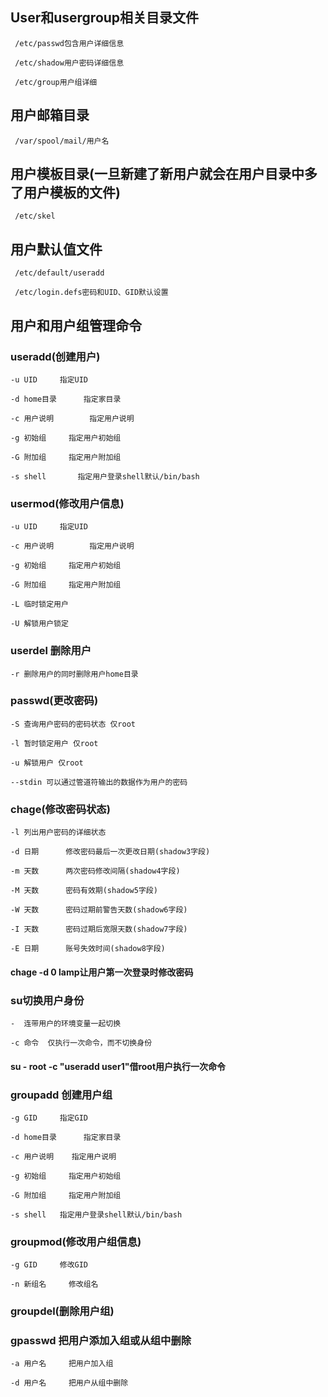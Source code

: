 ## User和usergroup相关目录文件

` /etc/passwd包含用户详细信息`

` /etc/shadow用户密码详细信息`

` /etc/group用户组详细`



## 用户邮箱目录

` /var/spool/mail/用户名`



## 用户模板目录(一旦新建了新用户就会在用户目录中多了用户模板的文件)

` /etc/skel`



## 用户默认值文件

` /etc/default/useradd`

` /etc/login.defs密码和UID、GID默认设置`





## 用户和用户组管理命令

### useradd(创建用户)

`-u UID		指定UID` 

`-d home目录		指定家目录`

`-c 用户说明		指定用户说明`

`-g 初始组		指定用户初始组`

`-G 附加组		指定用户附加组`

`-s shell		指定用户登录shell默认/bin/bash`



### usermod(修改用户信息)

`-u UID		指定UID` 

`-c 用户说明		指定用户说明`

`-g 初始组		指定用户初始组`

`-G 附加组		指定用户附加组`

`-L 临时锁定用户`

`-U 解锁用户锁定`





### userdel 删除用户

`-r 删除用户的同时删除用户home目录`




### passwd(更改密码)

`-S 查询用户密码的密码状态 仅root` 

`-l 暂时锁定用户 仅root`

`-u 解锁用户 仅root`

`--stdin 可以通过管道符输出的数据作为用户的密码`





### chage(修改密码状态)

`-l 列出用户密码的详细状态` 

`-d 日期 		修改密码最后一次更改日期(shadow3字段)`  

`-m 天数 		两次密码修改间隔(shadow4字段)`	

`-M 天数  	密码有效期(shadow5字段)`

`-W 天数  	密码过期前警告天数(shadow6字段)`

`-I 天数  	密码过期后宽限天数(shadow7字段)`

`-E 日期  	账号失效时间(shadow8字段)`

#### chage -d 0 lamp让用户第一次登录时修改密码





### su切换用户身份

`-  连带用户的环境变量一起切换`

`-c 命令  仅执行一次命令，而不切换身份`

#### su - root -c  "useradd user1"借root用户执行一次命令





### groupadd 创建用户组

`-g GID 	指定GID` 

`-d home目录 		指定家目录`

`-c 用户说明 	指定用户说明`

`-g 初始组 	指定用户初始组`

`-G 附加组 	指定用户附加组`

`-s shell 	指定用户登录shell默认/bin/bash`





### groupmod(修改用户组信息)

`-g GID 	修改GID` 

`-n 新组名 	修改组名`



### groupdel(删除用户组)

### gpasswd 把用户添加入组或从组中删除

`-a 用户名 	把用户加入组`

`-d 用户名 	把用户从组中删除`





